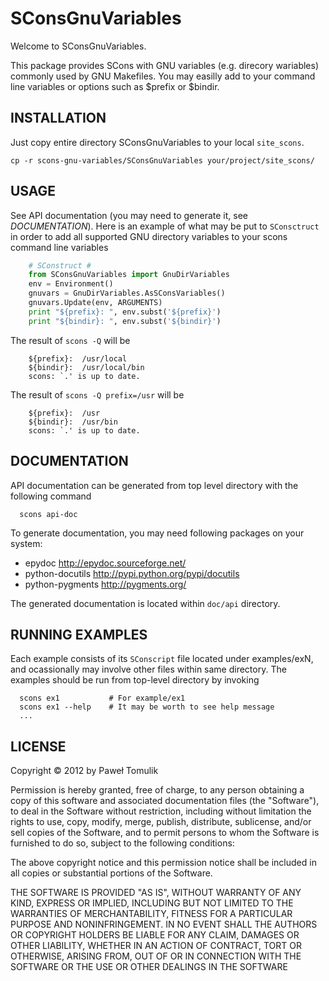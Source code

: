 SConsGnuVariables
=================

Welcome to SConsGnuVariables.

This package provides SCons with GNU variables (e.g. direcory wariables)
commonly used by GNU Makefiles. You may easilly add to your command line
variables or options such as $prefix or $bindir.

INSTALLATION
------------

Just copy entire directory SConsGnuVariables to your local ``site_scons``.

    cp -r scons-gnu-variables/SConsGnuVariables your/project/site_scons/

USAGE
-----

See API documentation (you may need to generate it, see *DOCUMENTATION*).
Here is an example of what may be put to ``SConsctruct`` in order to add
all supported GNU directory variables to your scons command line variables

```python
    # SConstruct #
    from SConsGnuVariables import GnuDirVariables
    env = Environment()
    gnuvars = GnuDirVariables.AsSConsVariables()
    gnuvars.Update(env, ARGUMENTS)
    print "${prefix}: ", env.subst('${prefix}')
    print "${bindir}: ", env.subst('${bindir}')
``` 

The result of ``scons -Q`` will be

```
    ${prefix}:  /usr/local
    ${bindir}:  /usr/local/bin
    scons: `.' is up to date.
```

The result of ``scons -Q prefix=/usr`` will be

```
    ${prefix}:  /usr
    ${bindir}:  /usr/bin
    scons: `.' is up to date.
```

DOCUMENTATION
-------------

API documentation can be generated from top level directory with the following
command

```
  scons api-doc
``` 

To generate documentation, you may need following packages on your system:

  * epydoc <http://epydoc.sourceforge.net/>
  * python-docutils <http://pypi.python.org/pypi/docutils>
  * python-pygments <http://pygments.org/>

The generated documentation is located within ``doc/api`` directory.


RUNNING EXAMPLES
----------------

Each example consists of its ``SConscript`` file located under examples/exN,
and ocassionally may involve other files within same directory.
The examples should be run from top-level directory by invoking 

``` 
  scons ex1           # For example/ex1
  scons ex1 --help    # It may be worth to see help message
  ...
``` 

LICENSE
-------
Copyright &copy; 2012 by Paweł Tomulik

Permission is hereby granted, free of charge, to any person obtaining a copy
of this software and associated documentation files (the "Software"), to deal
in the Software without restriction, including without limitation the rights
to use, copy, modify, merge, publish, distribute, sublicense, and/or sell
copies of the Software, and to permit persons to whom the Software is
furnished to do so, subject to the following conditions:

The above copyright notice and this permission notice shall be included in all
copies or substantial portions of the Software.

THE SOFTWARE IS PROVIDED "AS IS", WITHOUT WARRANTY OF ANY KIND, EXPRESS OR
IMPLIED, INCLUDING BUT NOT LIMITED TO THE WARRANTIES OF MERCHANTABILITY,
FITNESS FOR A PARTICULAR PURPOSE AND NONINFRINGEMENT. IN NO EVENT SHALL THE
AUTHORS OR COPYRIGHT HOLDERS BE LIABLE FOR ANY CLAIM, DAMAGES OR OTHER
LIABILITY, WHETHER IN AN ACTION OF CONTRACT, TORT OR OTHERWISE, ARISING FROM,
OUT OF OR IN CONNECTION WITH THE SOFTWARE OR THE USE OR OTHER DEALINGS IN THE
SOFTWARE
